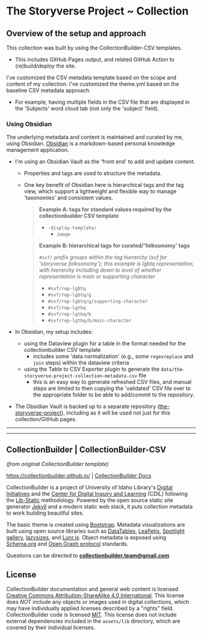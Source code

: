 # The Storyverse Project ~ Collection



## Overview of the setup and approach

This collection was built by using the CollectionBuilder-CSV templates. 
+ This includes GitHub Pages output, and related GitHub Action to (re)build/deploy the site.

I've customized the CSV metadata template based on the scope and content of my collection. 
I've customized the theme.yml based on the baseline CSV metadata approach.
+ For example, having multiple fields in the CSV file that are displayed in the 'Subjects' word cloud tab (not only the 'subject' field).

### Using Obsidian
The underlying metadata and content is maintained and curated by me, using Obsidian. [Obsidian](https://obsidian.md) is a markdown-based personal knowledge management application.
+ I'm using an Obsidian Vault as the 'front end' to add and update content. 
    + Properties and tags are used to structure the metadata.
    + One key benefit of Obsidian here is hierarchical tags and the tag view, which support a lightweight and flexible way to manage 'taxonomies' and consistent values.
         > **Example A: tags for standard values required by the collectionbuilder CSV template**
         > 
         >  + `-display-template/`
         >      + `image`
         >

         > **Example B: hierarchical tags for curated/'folksonomy' tags**
         >
         > *`#svf/` prefix groups within the tag hierarchy (svf for 'storyverse folksonomy');* 
         > *this example is lgbtq representation, with hierarchy including down to level of*
         > *whether representation is main or supporting character*
         >  
         >  + `#svf/rep-lgbtq`
         >  + `#svf/rep-lgbtq/g`
         >  + `#svf/rep-lgbtq/g/supporting-character`
         >  + `#svf/rep-lgtbq`
         >  + `#svf/rep-lgtbq/b`
         >  + `#svf/rep-lgtbq/b/main-character`
         >

+ In Obsidian, my setup includes:
    + using the Dataview plugin for a table in the format needed for the collectionbuilder CSV template
        +  includes some 'data normalization' (e.g., some `regexreplace` and `join` steps) within the dataview criteria
    + using the Table to CSV Exporter plugin to generate the `data/the-storyverse-project-collection-metadata.csv` file
        + this is an easy way to generate refreshed CSV files, and manual steps are limited to then copying the 'validated' CSV file over to the appropriate folder to be able to add/commit to the repository.
+ The Obsidian Vault is backed up to a  separate repository ([the-storyverse-project](https://github.com/brigidarium/the-storyverse-project)), including as it will be used not just for this collection/GitHub pages.




----------
----------

## CollectionBuilder | CollectionBuilder-CSV
*(from original CollectionBuilder template)*

<https://collectionbuilder.github.io/> |  [CollectionBuilder Docs](https://collectionbuilder.github.io/cb-docs/) 

CollectionBuilder is a project of University of Idaho Library's [Digital Initiatives](https://www.lib.uidaho.edu/digital/) and the [Center for Digital Inquiry and Learning](https://cdil.lib.uidaho.edu) (CDIL) following the [Lib-Static](https://lib-static.github.io/) methodology. 
Powered by the open source static site generator [Jekyll](https://jekyllrb.com/) and a modern static web stack, it puts collection metadata to work building beautiful sites.

The basic theme is created using [Bootstrap](https://getbootstrap.com/).
Metadata visualizations are built using open source libraries such as [DataTables](https://datatables.net/), [Leafletjs](http://leafletjs.com/), [Spotlight gallery](https://github.com/nextapps-de/spotlight), [lazysizes](https://github.com/aFarkas/lazysizes), and [Lunr.js](https://lunrjs.com/).
Object metadata is exposed using [Schema.org](http://schema.org) and [Open Graph protocol](http://ogp.me/) standards.

Questions can be directed to **collectionbuilder.team@gmail.com**

## License

CollectionBuilder documentation and general web content is licensed [Creative Commons Attribution-ShareAlike 4.0 International](http://creativecommons.org/licenses/by-sa/4.0/). 
This license does *NOT* include any objects or images used in digital collections, which may have individually applied licenses described by a "rights" field.
CollectionBuilder code is licensed [MIT](https://github.com/CollectionBuilder/collectionbuilder-csv/blob/master/LICENSE). 
This license does not include external dependencies included in the `assets/lib` directory, which are covered by their individual licenses.
